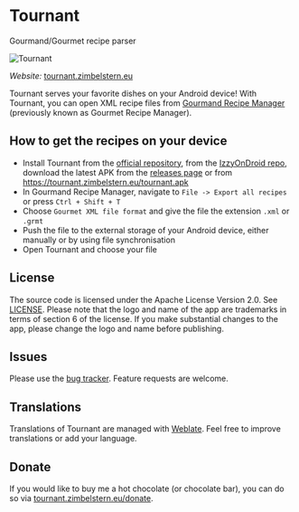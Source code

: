 # Tournant
Gourmand/Gourmet recipe parser

![Tournant](https://tournant.zimbelstern.eu/favicon-152.png)

*Website:* [tournant.zimbelstern.eu](https://tournant.zimbelstern.eu)

Tournant serves your favorite dishes on your Android device!
With Tournant, you can open XML recipe files from [Gourmand Recipe Manager](https://github.com/GourmandRecipeManager/gourmand) (previously known as Gourmet Recipe Manager).

## How to get the recipes on your device
- Install Tournant from the [official repository](https://zimbelstern.eu/fdroid/repo), from the [IzzyOnDroid repo](https://apt.izzysoft.de/fdroid/index/apk/eu.zimbelstern.tournant), download the latest APK from the [releases page](https://github.com/zimbelstern/Tournant/releases/latest) or from <https://tournant.zimbelstern.eu/tournant.apk>
- In Gourmand Recipe Manager, navigate to `File -> Export all recipes` or press `Ctrl + Shift + T`
- Choose `Gourmet XML file format` and give the file the extension `.xml` or `.grmt`
- Push the file to the external storage of your Android device, either manually or by using file synchronisation
- Open Tournant and choose your file

## License
The source code is licensed under the Apache License Version 2.0. See [LICENSE](https://tournant.zimbelstern.eu/license).
Please note that the logo and name of the app are trademarks in terms of section 6 of the license.
If you make substantial changes to the app, please change the logo and name before publishing.

## Issues
Please use the [bug tracker](https://tournant.zimbelstern.eu/issues). Feature requests are welcome.

## Translations
Translations of Tournant are managed with [Weblate](https://tournant.zimbelstern.eu/translations). Feel free to improve translations or add your language. 

## Donate
If you would like to buy me a hot chocolate (or chocolate bar), you can do so via [tournant.zimbelstern.eu/donate](https://tournant.zimbelstern.eu/donate).
